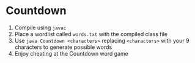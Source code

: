 Countdown
=========
1. Compile using `javac`
2. Place a wordlist called `words.txt` with the compiled class file
3. Use `java Countdown <characters>` replacing `<characters>` with your 9 characters to generate possible words
4. Enjoy cheating at the Countdown word game
